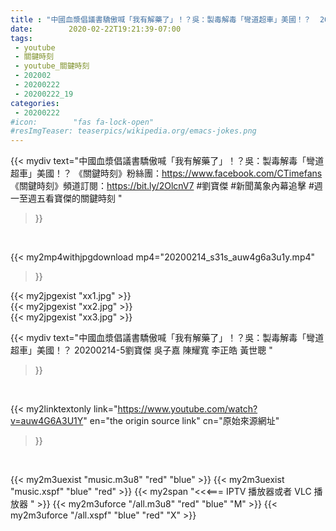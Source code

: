 ```yaml
---
title : "中國血漿倡議書驕傲喊「我有解藥了」！？吳：製毒解毒「彎道超車」美國！？  20200214-5劉寶傑 吳子嘉 陳耀寬 李正皓 黃世聰 "
date:        2020-02-22T19:21:39-07:00
tags:
 - youtube
 - 關鍵時刻
 - youtube_關鍵時刻
 - 202002
 - 20200222
 - 20200222_19
categories:
 - 20200222
#icon:        "fas fa-lock-open"
#resImgTeaser: teaserpics/wikipedia.org/emacs-jokes.png
---
```


{{< mydiv text="中國血漿倡議書驕傲喊「我有解藥了」！？吳：製毒解毒「彎道超車」美國！？  《關鍵時刻》粉絲團：https://www.facebook.com/CTimefans 《關鍵時刻》頻道訂閱：https://bit.ly/2OlcnV7  #劉寶傑 #新聞萬象內幕追擊 #週一至週五看寶傑的關鍵時刻 "
>}}
<br>


{{< my2mp4withjpgdownload mp4="20200214_s31s_auw4g6a3u1y.mp4"
>}}

{{< my2jpgexist "xx1.jpg" >}}<br>
{{< my2jpgexist "xx2.jpg" >}}<br>
{{< my2jpgexist "xx3.jpg" >}}<br>



{{< mydiv text="中國血漿倡議書驕傲喊「我有解藥了」！？吳：製毒解毒「彎道超車」美國！？  20200214-5劉寶傑 吳子嘉 陳耀寬 李正皓 黃世聰 "
>}}
<br>

{{< my2linktextonly link="https://www.youtube.com/watch?v=auw4G6A3U1Y"
en="the origin source link" cn="原始來源網址"
>}}


<br>

{{< my2m3uexist "music.m3u8" "red"  "blue" >}} {{< my2m3uexist "music.xspf" "blue" "red"  >}} {{< my2span "<<<=== IPTV 播放器或者 VLC 播放器 " >}} {{< my2m3uforce "/all.m3u8" "red"  "blue" "M" >}} {{< my2m3uforce "/all.xspf" "blue" "red"  "X" >}} 
